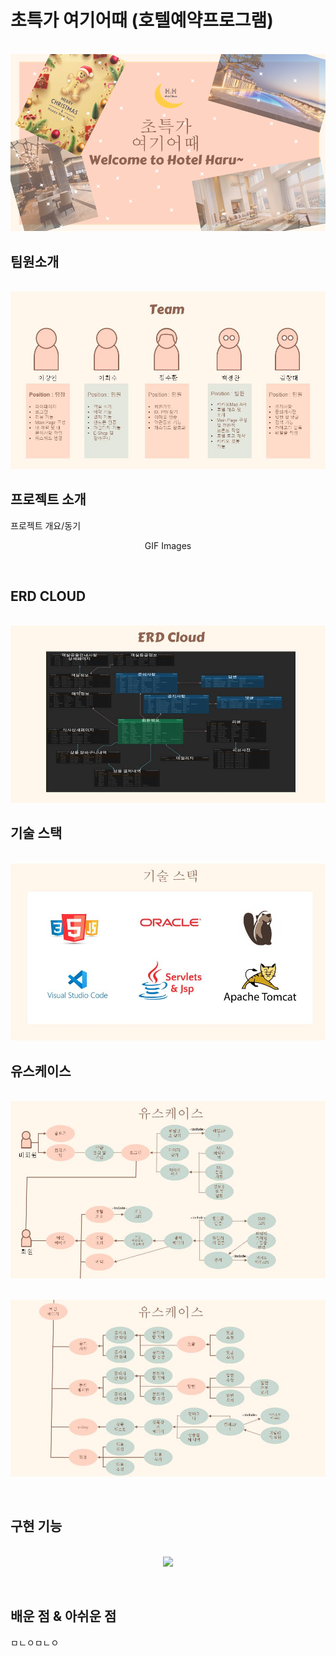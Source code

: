# 초특가 여기어때 (호텔예약프로그램)

<p align="center">
  <br>
  <img src="./images/배경.jpg">
  <br>
</p>

## 팀원소개
<p align="center">
  <br>
  <img src="./images/팀원소개.jpg">
  <br>
</p>

## 프로젝트 소개

<p align="justify">
프로젝트 개요/동기
</p>

<p align="center">
GIF Images
</p>

<br>

## ERD CLOUD
<p align="center">
  <br>
  <img src="./images/ERD.jpg">
  <br>
</p>

## 기술 스택

<p align="center">
  <br>
  <img src="./images/기술스택.jpg">
  <br>
</p>

## 유스케이스
<p align="center">
  <br>
  <img src="./images/유스케이스1.jpg">
  <br>
</p>
<p align="center">
  <br>
  <img src="./images/유스케이스2.jpg">
  <br>
</p>

<br>

## 구현 기능

<p align="center">
  <br>
  <img src="./images/">
  <br>
</p>

<br>

## 배운 점 & 아쉬운 점

<p align="justify">
ㅁㄴㅇㅁㄴㅇ
</p>

<br>


